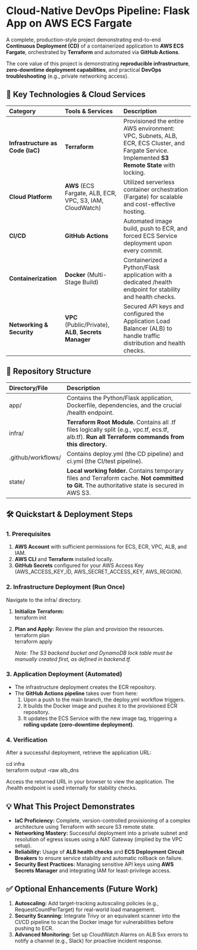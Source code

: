 # **Cloud-Native DevOps Pipeline: Flask App on AWS ECS Fargate**

A complete, production-style project demonstrating end-to-end **Continuous Deployment (CD)** of a containerized application to **AWS ECS Fargate**, orchestrated by **Terraform** and automated via **GitHub Actions**.

The core value of this project is demonstrating **reproducible infrastructure**, **zero-downtime deployment capabilities**, and practical **DevOps troubleshooting** (e.g., private networking access).

## **🚀 Key Technologies & Cloud Services**

| Category | Tools & Services | Description |
| :---- | :---- | :---- |
| **Infrastructure as Code (IaC)** | **Terraform** | Provisioned the entire AWS environment: VPC, Subnets, ALB, ECR, ECS Cluster, and Fargate Service. Implemented **S3 Remote State** with locking. |
| **Cloud Platform** | **AWS** (ECS Fargate, ALB, ECR, VPC, S3, IAM, CloudWatch) | Utilized serverless container orchestration (Fargate) for scalable and cost-effective hosting. |
| **CI/CD** | **GitHub Actions** | Automated image build, push to ECR, and forced ECS Service deployment upon every commit. |
| **Containerization** | **Docker** (Multi-Stage Build) | Containerized a Python/Flask application with a dedicated /health endpoint for stability and health checks. |
| **Networking & Security** | **VPC** (Public/Private), **ALB**, **Secrets Manager** | Secured API keys and configured the Application Load Balancer (ALB) to handle traffic distribution and health checks. |

## **📂 Repository Structure**

| Directory/File | Description |
| :---- | :---- |
| app/ | Contains the Python/Flask application, Dockerfile, dependencies, and the crucial /health endpoint. |
| infra/ | **Terraform Root Module.** Contains all .tf files logically split (e.g., vpc.tf, ecs.tf, alb.tf). **Run all Terraform commands from this directory.** |
| .github/workflows/ | Contains deploy.yml (the CD pipeline) and ci.yml (the CI/test pipeline). |
| state/ | **Local working folder.** Contains temporary files and Terraform cache. **Not committed to Git.** The authoritative state is secured in AWS S3. |

## **🛠 Quickstart & Deployment Steps**

### **1\. Prerequisites**

1. **AWS Account** with sufficient permissions for ECS, ECR, VPC, ALB, and IAM.  
2. **AWS CLI** and **Terraform** installed locally.  
3. **GitHub Secrets** configured for your AWS Access Key (AWS\_ACCESS\_KEY\_ID, AWS\_SECRET\_ACCESS\_KEY, AWS\_REGION).

### **2\. Infrastructure Deployment (Run Once)**

Navigate to the infra/ directory.

1. **Initialize Terraform:**  
   terraform init

2. **Plan and Apply:** Review the plan and provision the resources.  
   terraform plan  
   terraform apply

   *Note: The S3 backend bucket and DynamoDB lock table must be manually created first, as defined in backend.tf.*

### **3\. Application Deployment (Automated)**

* The infrastructure deployment creates the ECR repository.  
* The **GitHub Actions pipeline** takes over from here:  
  1. Upon a push to the main branch, the deploy.yml workflow triggers.  
  2. It builds the Docker image and pushes it to the provisioned ECR repository.  
  3. It updates the ECS Service with the new image tag, triggering a **rolling update (zero-downtime deployment)**.

### **4\. Verification**

After a successful deployment, retrieve the application URL:

cd infra  
terraform output \-raw alb\_dns

Access the returned URL in your browser to view the application. The /health endpoint is used internally for stability checks.

## **💡 What This Project Demonstrates**

* **IaC Proficiency:** Complete, version-controlled provisioning of a complex architecture using Terraform with secure S3 remote state.  
* **Networking Mastery:** Successful deployment into a private subnet and resolution of egress issues using a NAT Gateway (implied by the VPC setup).  
* **Reliability:** Usage of **ALB health checks** and **ECS Deployment Circuit Breakers** to ensure service stability and automatic rollback on failure.  
* **Security Best Practices:** Managing sensitive API keys using **AWS Secrets Manager** and integrating IAM for least-privilege access.

## **✅ Optional Enhancements (Future Work)**

1. **Autoscaling:** Add target-tracking autoscaling policies (e.g., RequestCountPerTarget) for real-world load management.  
2. **Security Scanning:** Integrate Trivy or an equivalent scanner into the CI/CD pipeline to scan the Docker image for vulnerabilities before pushing to ECR.  
3. **Advanced Monitoring:** Set up CloudWatch Alarms on ALB 5xx errors to notify a channel (e.g., Slack) for proactive incident response.

